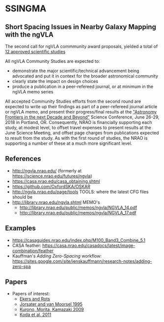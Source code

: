 # SSINGMA
## Short Spacing Issues in Nearby Galaxy Mapping with the ngVLA

The second call for ngVLA commmunity award proposals, yielded a total of
[12 approved scientific studies](http://ngvla.nrao.edu/page/commstudiesprogram#CS2)

All ngVLA Community Studies are expected to:

* demonstrate the major scientific/technical advancement being advocated and put it in context for the broader astronomical community
* clearly state the impact on design choices
* produce a publication in a peer-refereed journal, or at minimum in the ngVLA memo series

All accepted Community Studies efforts from the second round are
expected to write up their findings as part of a peer-refereed journal
article or ngVLA memo, and present their progress/final results at the
["Astronomy Frontiers in the next Decade and Beyond"](http://go.nrao.edu/ngvla18)
Science Conference, June 26-29, 2018 in Portland, OR.  Consequently, NRAO is
financially supporting each study, at modest level, to offset travel
expenses to present results at the June Science Meeting, and offset
page charges from publications expected to result from the study.  As
with the first round of studies, the NRAO is supporting a number of
these at a much more significant level.


## References

* http://ngvla.nrao.edu/  (formerly at https://science.nrao.edu/futures/ngvla)
* https://casa.nrao.edu/casa_obtaining.shtml
* https://github.com/OxfordSKA/OSKAR
* http://ngvla.nrao.edu/page/tools   TOOLS: where the latest CFG files should be
* http://library.nrao.edu/ngvla.shtml  MEMO's
  * http://library.nrao.edu/public/memos/ngvla/NGVLA_14.pdf
  * http://library.nrao.edu/public/memos/ngvla/NGVLA_17.pdf

## Examples

* https://casaguides.nrao.edu/index.php/M100_Band3_Combine_5.1
* CASA feather: https://casa.nrao.edu/casadocs/latest/image-combination/feather
* Kauffman's *Adding Zero-Spacing* workflow: https://sites.google.com/site/jenskauffmann/research-notes/adding-zero-spa


## Papers

* Papers of interest:
  * [Ekers and Rots]()
  * [Jorsater and van Moorsel 1995](http://adsabs.harvard.edu/abs/1995AJ....110.2037J)
  * [Kurono, Morita, Kamazaki 2009](http://adsabs.harvard.edu/abs/2009PASJ...61..873K)
  * [Koda et al. 2011](http://adsabs.harvard.edu/abs/2011ApJS..193...19K)
